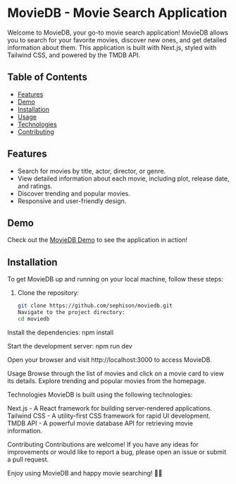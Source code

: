# MovieDB - Movie Search Application

Welcome to MovieDB, your go-to movie search application! MovieDB allows you to search for your favorite movies, discover new ones, and get detailed information about them. This application is built with Next.js, styled with Tailwind CSS, and powered by the TMDB API.

## Table of Contents

- [Features](#features)
- [Demo](#demo)
- [Installation](#installation)
- [Usage](#usage)
- [Technologies](#technologies)
- [Contributing](#contributing)

## Features

- Search for movies by title, actor, director, or genre.
- View detailed information about each movie, including plot, release date, and ratings.
- Discover trending and popular movies.
- Responsive and user-friendly design.

## Demo

Check out the [MovieDB Demo](https://moviedb-seven-red.vercel.app/) to see the application in action!

## Installation

To get MovieDB up and running on your local machine, follow these steps:

1. Clone the repository:

   ```bash
   git clone https://github.com/sephison/moviedb.git
   Navigate to the project directory:
   cd moviedb
   ```

Install the dependencies:
npm install

Start the development server:
npm run dev

Open your browser and visit http://localhost:3000 to access MovieDB.

Usage
Browse through the list of movies and click on a movie card to view its details.
Explore trending and popular movies from the homepage.

Technologies
MovieDB is built using the following technologies:

Next.js - A React framework for building server-rendered applications.
Tailwind CSS - A utility-first CSS framework for rapid UI development.
TMDB API - A powerful movie database API for retrieving movie information.

Contributing
Contributions are welcome! If you have any ideas for improvements or would like to report a bug, please open an issue or submit a pull request.

Enjoy using MovieDB and happy movie searching! 🍿🎥
